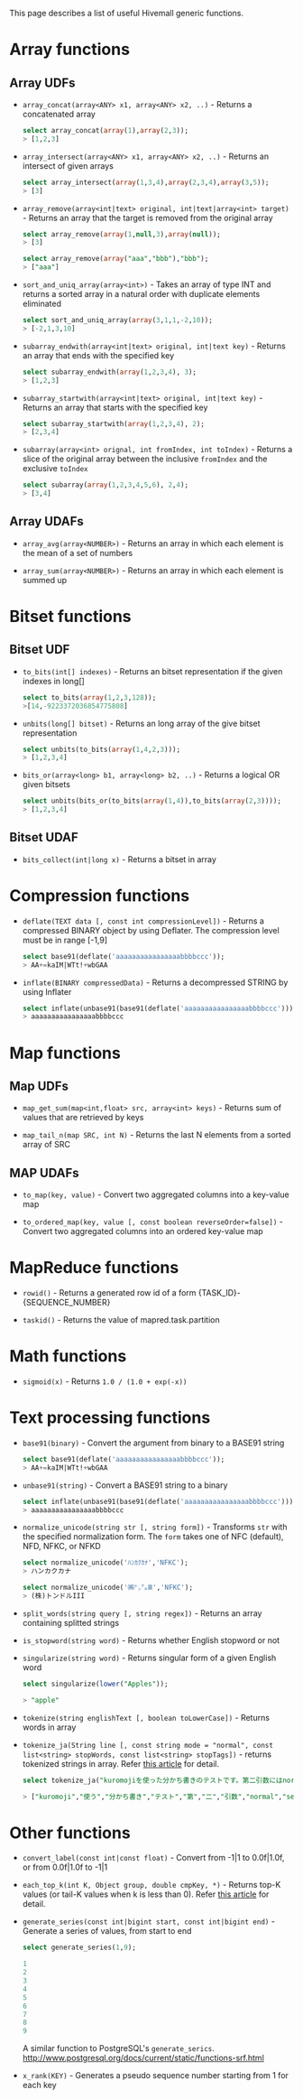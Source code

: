 <!--
  Licensed to the Apache Software Foundation (ASF) under one
  or more contributor license agreements.  See the NOTICE file
  distributed with this work for additional information
  regarding copyright ownership.  The ASF licenses this file
  to you under the Apache License, Version 2.0 (the
  "License"); you may not use this file except in compliance
  with the License.  You may obtain a copy of the License at

    http://www.apache.org/licenses/LICENSE-2.0

  Unless required by applicable law or agreed to in writing,
  software distributed under the License is distributed on an
  "AS IS" BASIS, WITHOUT WARRANTIES OR CONDITIONS OF ANY
  KIND, either express or implied.  See the License for the
  specific language governing permissions and limitations
  under the License.
-->
        
This page describes a list of useful Hivemall generic functions.

<!-- toc -->

# Array functions

## Array UDFs

- `array_concat(array<ANY> x1, array<ANY> x2, ..)` - Returns a concatenated array

    ```sql
    select array_concat(array(1),array(2,3));
    > [1,2,3]
    ```

- `array_intersect(array<ANY> x1, array<ANY> x2, ..)` - Returns an intersect of given arrays

    ```sql
    select array_intersect(array(1,3,4),array(2,3,4),array(3,5));
    > [3]
    ```

- `array_remove(array<int|text> original, int|text|array<int> target)` - Returns an array that the target is removed from the original array

    ```sql
    select array_remove(array(1,null,3),array(null));
    > [3]
    
    select array_remove(array("aaa","bbb"),"bbb");
    > ["aaa"]
    ```

- `sort_and_uniq_array(array<int>)` - Takes an array of type INT and returns a sorted array in a natural order with duplicate elements eliminated

    ```sql
    select sort_and_uniq_array(array(3,1,1,-2,10));
    > [-2,1,3,10]
    ```

- `subarray_endwith(array<int|text> original, int|text key)` - Returns an array that ends with the specified key
    
    ```sql
    select subarray_endwith(array(1,2,3,4), 3);
    > [1,2,3]
    ```

- `subarray_startwith(array<int|text> original, int|text key)` - Returns an array that starts with the specified key

    ```sql
    select subarray_startwith(array(1,2,3,4), 2);
    > [2,3,4]
    ```

- `subarray(array<int> orignal, int fromIndex, int toIndex)` - Returns a slice of the original array between the inclusive `fromIndex` and the exclusive `toIndex`

    ```sql
    select subarray(array(1,2,3,4,5,6), 2,4);
    > [3,4]
    ```

## Array UDAFs

- `array_avg(array<NUMBER>)` - Returns an array<double> in which each element is the mean of a set of numbers

- `array_sum(array<NUMBER>)` - Returns an array<double> in which each element is summed up

# Bitset functions

## Bitset UDF

- `to_bits(int[] indexes)` - Returns an bitset representation if the given indexes in long[]

    ```sql
    select to_bits(array(1,2,3,128));
    >[14,-9223372036854775808]
    ```

- `unbits(long[] bitset)` - Returns an long array of the give bitset representation

    ```sql
    select unbits(to_bits(array(1,4,2,3)));
    > [1,2,3,4]
    ```

- `bits_or(array<long> b1, array<long> b2, ..)` - Returns a logical OR given bitsets

    ```sql
    select unbits(bits_or(to_bits(array(1,4)),to_bits(array(2,3))));
    > [1,2,3,4]
    ```

## Bitset UDAF

- `bits_collect(int|long x)` - Returns a bitset in array<long>

# Compression functions

- `deflate(TEXT data [, const int compressionLevel])` - Returns a compressed BINARY object by using Deflater.
The compression level must be in range [-1,9]

    ```sql
    select base91(deflate('aaaaaaaaaaaaaaaabbbbccc'));
    > AA+=kaIM|WTt!+wbGAA
    ```

- `inflate(BINARY compressedData)` - Returns a decompressed STRING by using Inflater

    ```sql
    select inflate(unbase91(base91(deflate('aaaaaaaaaaaaaaaabbbbccc'))));
    > aaaaaaaaaaaaaaaabbbbccc
    ```

# Map functions

## Map UDFs

- `map_get_sum(map<int,float> src, array<int> keys)` - Returns sum of values that are retrieved by keys

- `map_tail_n(map SRC, int N)` - Returns the last N elements from a sorted array of SRC

## MAP UDAFs

- `to_map(key, value)` - Convert two aggregated columns into a key-value map

- `to_ordered_map(key, value [, const boolean reverseOrder=false])` - Convert two aggregated columns into an ordered key-value map


# MapReduce functions

- `rowid()` - Returns a generated row id of a form {TASK_ID}-{SEQUENCE_NUMBER}

- `taskid()` - Returns the value of mapred.task.partition

# Math functions

- `sigmoid(x)` - Returns `1.0 / (1.0 + exp(-x))`

# Text processing functions

- `base91(binary)` - Convert the argument from binary to a BASE91 string

    ```sql
    select base91(deflate('aaaaaaaaaaaaaaaabbbbccc'));
    > AA+=kaIM|WTt!+wbGAA
    ```

- `unbase91(string)` - Convert a BASE91 string to a binary

    ```sql
    select inflate(unbase91(base91(deflate('aaaaaaaaaaaaaaaabbbbccc'))));
    > aaaaaaaaaaaaaaaabbbbccc
    ```

- `normalize_unicode(string str [, string form])` - Transforms `str` with the specified normalization form. The `form` takes one of NFC (default), NFD, NFKC, or NFKD

    ```sql
    select normalize_unicode('ﾊﾝｶｸｶﾅ','NFKC');
    > ハンカクカナ
    
    select normalize_unicode('㈱㌧㌦Ⅲ','NFKC');
    > (株)トンドルIII
    ```

- `split_words(string query [, string regex])` - Returns an array<text> containing splitted strings

- `is_stopword(string word)` - Returns whether English stopword or not

- `singularize(string word)` - Returns singular form of a given English word

    ```sql
    select singularize(lower("Apples"));

    > "apple"
    ```

- `tokenize(string englishText [, boolean toLowerCase])` - Returns words in array<string>

- `tokenize_ja(String line [, const string mode = "normal", const list<string> stopWords, const list<string> stopTags])` - returns tokenized strings in array<string>. Refer [this article](../misc/tokenizer.html) for detail.

    ```sql
    select tokenize_ja("kuromojiを使った分かち書きのテストです。第二引数にはnormal/search/extendedを指定できます。デフォルトではnormalモードです。");
    
    > ["kuromoji","使う","分かち書き","テスト","第","二","引数","normal","search","extended","指定","デフォルト","normal"," モード"]
    ```

# Other functions

- `convert_label(const int|const float)` - Convert from -1|1 to 0.0f|1.0f, or from 0.0f|1.0f to -1|1

- `each_top_k(int K, Object group, double cmpKey, *)` - Returns top-K values (or tail-K values when k is less than 0). Refer [this article](../misc/topk.html) for detail.

- `generate_series(const int|bigint start, const int|bigint end)` - Generate a series of values, from start to end

    ```sql
    select generate_series(1,9);
    
    1
    2
    3
    4
    5
    6
    7
    8
    9
    ```

    A similar function to PostgreSQL's `generate_serics`.
    http://www.postgresql.org/docs/current/static/functions-srf.html

- `x_rank(KEY)` - Generates a pseudo sequence number starting from 1 for each key
